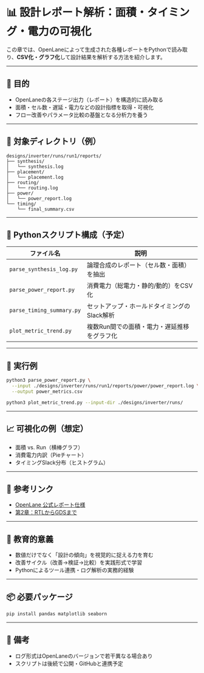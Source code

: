 # 📊 設計レポート解析：面積・タイミング・電力の可視化

この章では、OpenLaneによって生成された各種レポートをPythonで読み取り、**CSV化・グラフ化**して設計結果を解析する方法を紹介します。

---

## 🎯 目的

- OpenLaneの各ステージ出力（レポート）を構造的に読み取る
- 面積・セル数・遅延・電力などの設計指標を取得・可視化
- フロー改善やパラメータ比較の基盤となる分析力を養う

---

## 📁 対象ディレクトリ（例）

```text
designs/inverter/runs/run1/reports/
├── synthesis/
│   └── synthesis.log
├── placement/
│   └── placement.log
├── routing/
│   └── routing.log
├── power/
│   └── power_report.log
└── timing/
    └── final_summary.csv
```

---

## 🧰 Pythonスクリプト構成（予定）

| ファイル名 | 説明 |
|------------|------|
| `parse_synthesis_log.py` | 論理合成のレポート（セル数・面積）を抽出 |
| `parse_power_report.py` | 消費電力（総電力・静的/動的）をCSV化 |
| `parse_timing_summary.py` | セットアップ・ホールドタイミングのSlack解析 |
| `plot_metric_trend.py` | 複数Run間での面積・電力・遅延推移をグラフ化 |

---

## 🧪 実行例

```bash
python3 parse_power_report.py \
  --input ./designs/inverter/runs/run1/reports/power/power_report.log \
  --output power_metrics.csv
```

```bash
python3 plot_metric_trend.py --input-dir ./designs/inverter/runs/
```

---

## 📈 可視化の例（想定）

- 面積 vs. Run（横棒グラフ）
- 消費電力内訳（Pieチャート）
- タイミングSlack分布（ヒストグラム）

---

## 🔗 参考リンク

- [OpenLane 公式レポート仕様](https://openlane.readthedocs.io/en/latest/)
- [第2章：RTLからGDSまで](../02_rtl_to_gds_flow/README.md)

---

## 🧠 教育的意義

- 数値だけでなく「設計の傾向」を視覚的に捉える力を育む
- 改善サイクル（改善→検証→比較）を実践形式で学習
- Pythonによるツール連携・ログ解析の実務的経験

---

## 📦 必要パッケージ

```bash
pip install pandas matplotlib seaborn
```

---

## 📌 備考

- ログ形式はOpenLaneのバージョンで若干異なる場合あり
- スクリプトは後続で公開・GitHubと連携予定
